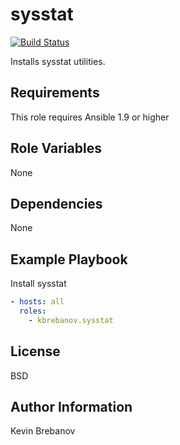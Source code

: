 sysstat
=======

[![Build Status](https://travis-ci.org/kbrebanov/ansible-sysstat.svg?branch=master)](https://travis-ci.org/kbrebanov/ansible-sysstat)

Installs sysstat utilities.

Requirements
------------

This role requires Ansible 1.9 or higher

Role Variables
--------------

None

Dependencies
------------

None

Example Playbook
----------------

Install sysstat
```yaml
- hosts: all
  roles:
    - kbrebanov.sysstat
```

License
-------

BSD

Author Information
------------------

Kevin Brebanov
